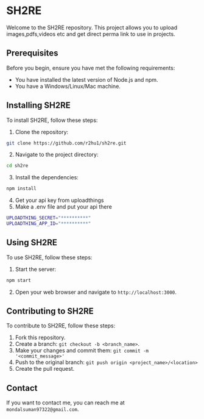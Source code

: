 # SH2RE

Welcome to the SH2RE repository. This project allows you to upload images,pdfs,videos etc and get direct perma link to use in projects.

## Prerequisites

Before you begin, ensure you have met the following requirements:

- You have installed the latest version of Node.js and npm.
- You have a Windows/Linux/Mac machine.

## Installing SH2RE

To install SH2RE, follow these steps:

1. Clone the repository:
```bash
git clone https://github.com/r2hu1/sh2re.git
```
2. Navigate to the project directory:
```bash
cd sh2re
```
3. Install the dependencies:
```bash
npm install
```
4. Get your api key from uploadthings
5. Make a .env file and put your api there
```bash
UPLOADTHING_SECRET="**********"
UPLOADTHING_APP_ID="**********"
```
## Using SH2RE

To use SH2RE, follow these steps:

1. Start the server:
```bash
npm start
```
2. Open your web browser and navigate to `http://localhost:3000`.

## Contributing to SH2RE

To contribute to SH2RE, follow these steps:

1. Fork this repository.
2. Create a branch: `git checkout -b <branch_name>`.
3. Make your changes and commit them: `git commit -m '<commit_message>'`
4. Push to the original branch: `git push origin <project_name>/<location>`
5. Create the pull request.

## Contact

If you want to contact me, you can reach me at `mondalsuman97322@gmail.com`.
